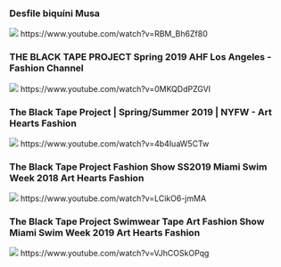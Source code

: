 ### Desfile biquíni Musa
<img src="https://i.ytimg.com/vi/RBM_Bh6Zf80/hq2.jpg?sqp=-oaymwEcCOADEI4CSFXyq4qpAw4IARUAAIhCGAFwAcABBg==&rs=AOn4CLAWcETvgJ2dCo_tuueXB-w7OAf2og">
https://www.youtube.com/watch?v=RBM_Bh6Zf80

### THE BLACK TAPE PROJECT Spring 2019 AHF Los Angeles - Fashion Channel
<img src="https://i.ytimg.com/vi/0MKQDdPZGVI/hq2.jpg?sqp=-oaymwEcCOADEI4CSFXyq4qpAw4IARUAAIhCGAFwAcABBg==&rs=AOn4CLC7hdw5V1bnPb5fqMcZvsbL-98D_w">
https://www.youtube.com/watch?v=0MKQDdPZGVI

### The Black Tape Project | Spring/Summer 2019 | NYFW - Art Hearts Fashion
<img src="https://i.ytimg.com/vi/4b4IuaW5CTw/hq720.jpg?sqp=-oaymwEcCOgCEMoBSFXyq4qpAw4IARUAAIhCGAFwAcABBg==&rs=AOn4CLAaieghNl7EFp3N2EZwJ7wMivDRUg">
https://www.youtube.com/watch?v=4b4IuaW5CTw

### The Black Tape Project Fashion Show SS2019 Miami Swim Week 2018 Art Hearts Fashion
<img src="https://i.ytimg.com/vi/LCikO6-jmMA/hq720.jpg?sqp=-oaymwEcCOgCEMoBSFXyq4qpAw4IARUAAIhCGAFwAcABBg==&rs=AOn4CLA052SnyKzO9zMLEiQtJWPRpKAvAQ">
https://www.youtube.com/watch?v=LCikO6-jmMA

### The Black Tape Project Swimwear Tape Art Fashion Show Miami Swim Week 2019 Art Hearts Fashion
<img src="https://i.ytimg.com/vi/VJhCOSkOPqg/hq720.jpg?sqp=-oaymwEcCOgCEMoBSFXyq4qpAw4IARUAAIhCGAFwAcABBg==&rs=AOn4CLCpNYSIfRhHhP44TIFIJaHcYaviMQ">
https://www.youtube.com/watch?v=VJhCOSkOPqg
